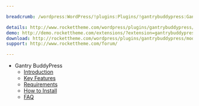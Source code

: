 ```yaml
---

breadcrumb: /wordpress:WordPress/!plugins:Plugins/!gantrybuddypress:GantryBuddyPress

details: http://www.rockettheme.com/wordpress/plugins/gantrybuddypress/
demo: http://demo.rockettheme.com/extensions/?extension=gantrybuddypress
download: http://rockettheme.com/wordpress/plugins/gantrybuddypress/modal/downloads
support: http://www.rockettheme.com/forum/

---
```


* Gantry BuddyPress
    * [Introduction]()
    * [Key Features](INDEX.md#key-features)
    * [Requirements](INDEX.md#requirements)
    * [How to Install](INDEX.md#how-to-install)
    * [FAQ](faq.md)
